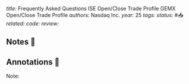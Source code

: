 *title:* Frequently Asked Questions ISE Open/Close Trade Profile GEMX Open/Close Trade Profile
*authors:* Nasdaq Inc.
*year:* 25
*tags:* 
*status:* #📥
*related:*
*code:*
*review:*

## Notes 📍

## Annotations 📖
Note: 